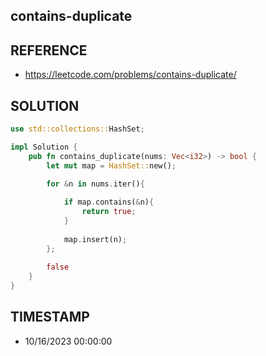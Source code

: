 ## contains-duplicate

## REFERENCE

- https://leetcode.com/problems/contains-duplicate/

## SOLUTION

``` Rust
use std::collections::HashSet;

impl Solution {
    pub fn contains_duplicate(nums: Vec<i32>) -> bool {
        let mut map = HashSet::new();
        
        for &n in nums.iter(){

            if map.contains(&n){
                return true; 
            }
            
            map.insert(n);          
        };        
        
        false
    }
}
```

## TIMESTAMP

- 10/16/2023 00:00:00
